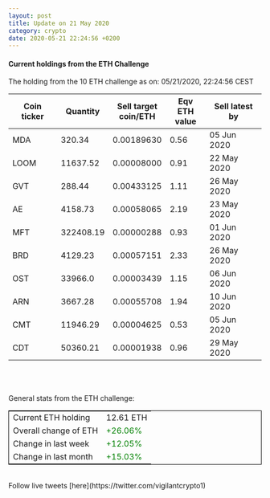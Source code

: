 ```yaml
---
layout: post
title: Update on 21 May 2020
category: crypto
date: 2020-05-21 22:24:56 +0200
---
```

<!-- Global site tag (gtag.js) - Google Analytics -->
<script async src="https://www.googletagmanager.com/gtag/js?id=UA-103831149-5"></script>
<script>
  window.dataLayer = window.dataLayer || [];
  function gtag(){dataLayer.push(arguments);}
  gtag('js', new Date());

  gtag('config', 'UA-103831149-5');
</script>


#### Current holdings from the ETH Challenge

The holding from the 10 ETH challenge as on: 05/21/2020, 22:24:56 CEST

|Coin ticker|Quantity|Sell target<br>coin/ETH|Eqv ETH<br>value|Sell latest by|
|-----------|--------|-----------|-----------|--------------|
MDA|320.34|  0.00189630|0.56|05 Jun 2020|
LOOM|11637.52|  0.00008000|0.91|22 May 2020|
GVT|288.44|  0.00433125|1.11|26 May 2020|
AE|4158.73|  0.00058065|2.19|23 May 2020|
MFT|322408.19|  0.00000288|0.93|01 Jun 2020|
BRD|4129.23|  0.00057151|2.33|26 May 2020|
OST|33966.0|  0.00003439|1.15|06 Jun 2020|
ARN|3667.28|  0.00055708|1.94|10 Jun 2020|
CMT|11946.29|  0.00004625|0.53|05 Jun 2020|
CDT|50360.21|  0.00001938|0.96|29 May 2020|

<br>
<br>
<br>
General stats from the ETH challenge:

<table style="border:1px solid black;margin-left:auto;margin-right:auto;">
	<tbody>
	<tr>
		<td>Current ETH holding</td>
		<td>     12.61 ETH</td>
	</tr>
	<tr>
		<td>Overall change of ETH</td>
		<td><font color="green">+26.06%</font></td>
	</tr>
	<tr>
		<td>Change in last week</td>
		<td><font color="green">+12.05%</font></td>
	</tr>
	<tr>
		<td>Change in last month</td>
		<td><font color="green">+15.03%</font></td>
	</tr>
	</tbody>
</table>

<br>
Follow live tweets [here](https://twitter.com/vigilantcrypto1)
<br>
<br>
